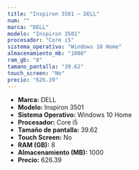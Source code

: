 ```yaml
---
title: "Inspiron 3501 — DELL"
num: ""
marca: "DELL"
modelo: "Inspiron 3501"
procesador: "Core i5"
sistema_operativo: "Windows 10 Home"
almacenamiento_mb: "1000"
ram_gb: "8"
tamano_pantalla: "39.62"
touch_screen: "No"
precio: "626.39"
---
```

<ul>
<li><strong>Marca:</strong> DELL</li>
<li><strong>Modelo:</strong> Inspiron 3501</li>
<li><strong>Sistema Operativo:</strong> Windows 10 Home</li>
<li><strong>Procesador:</strong> Core i5 </li>
<li><strong>Tamaño de pantalla:</strong> 39.62</li>
<li><strong>Touch Screen:</strong> No</li>
<li><strong>RAM (GB):</strong> 8</li>
<li><strong>Almacenamiento (MB):</strong> 1000</li>
<li><strong>Precio:</strong> 626.39</li>
</ul>